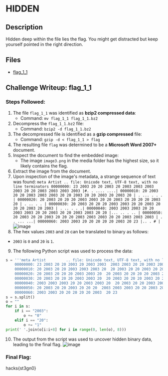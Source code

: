 # HIDDEN

## Description

Hidden deep within the file lies the flag. You might get distracted but keep yourself pointed in the right direction.

## Files

* [flag_1_1](<files/flag_1_1>)

## Challenge Writeup: flag_1_1

### Steps Followed:

1. The file `flag_1_1` was identified as **bzip2 compressed data**:
   - Command: `mv flag_1_1 flag_1_1.bz2`
2. Decompress the `flag_1_1.bz2` file:
   - Command: `bzip2 -d flag_1_1.bz2`
3. The decompressed file is identified as a **gzip compressed** file:
   - Command: `gzip -d < flag_1_1 > flag`
4. The resulting file `flag` was determined to be a **Microsoft Word 2007+** document.
5. Inspect the document to find the embedded image:
   - The image `image3.png` in the media folder has the highest size, so it likely contains the flag.
6. Extract the image from the document.
7. Upon inspection of the image's metadata, a strange sequence of text was found:
`meta Artist .. file: Unicode text, UTF-8 text, with no line terminators 00000000: 23 2003 20 20 2003 20 2003 2003 2003 2003 20 20 2003 2003 2003 2003 |#. . .... ....| 00000010: 20 2003 20 20 2003 2003 2003 20 20 2003 20 20 2003 20 2003 20 | . ... . . . | 00000020: 20 2003 20 20 20 2003 2003 20 20 2003 20 20 20 20 2003 20 | . .. . . | 00000030: 20 2003 20 20 20 2003 2003 20 20 2003 20 20 20 2003 20 2003 | . .. . . .| 00000040: 2003 2003 2003 20 20 2003 2003 20 20 2003 20 20 2003 2003 20 20 |... .. . .. | 00000050: 20 2003 20 20 2003 20 20 20 2003 2003 2003 20 20 2003 2003 2003 | . . ... ...| 00000060: 2003 2003 20 20 20 20 20 2003 20 23 |.. . # |`
![image](https://github.com/user-attachments/assets/b7ae2e8f-3ab4-4297-a722-3f86061453fd)
9. The hex values `2003` and `20` can be translated to binary as follows:
- `2003` is `0` and `20` is `1`.
9. The following Python script was used to process the data:
```python
s = '''meta Artist         .. file: Unicode text, UTF-8 text, with no line terminators
    00000000: 23 2003 20 20 2003 20 2003 2003  2003 2003 20 20 2003 2003 2003 2003  |#.  . ....  ....|
    00000010: 20 2003 20 20 2003 2003 2003 20  20 2003 20 20 2003 20 2003 20  | .  ...  .  . . |
    00000020: 20 2003 20 20 20 2003 2003 20  20 2003 20 20 20 20 2003 20  | .   ..  .    . |
    00000030: 20 2003 20 20 20 2003 2003 20  20 2003 20 20 20 2003 20 2003  | .   ..  .   . .|
    00000040: 2003 2003 2003 20 20 2003 2003 20  20 2003 20 20 2003 2003 20 20  |...  ..  .  ..  |
    00000050: 20 2003 20 20 2003 20 20 20  2003 2003 2003 20 20 2003 2003 2003  | .  .   ...  ...|
    00000060: 2003 2003 20 20 20 20 20 2003  20 23                    |..     . #      |'''
s = s.split()
o = ""
for i in s:
    if i == "2003":
        o += "0"
    elif i == "20":
        o += "1"
print(' '.join(o[i:i+8] for i in range(0, len(o), 8)))
```
10. The output from the script was used to uncover hidden binary data, leading to the final flag.
![image](https://github.com/user-attachments/assets/ff263d67-c457-40f7-af68-8c83a71e3b16)

### Final Flag:
hacks{st3gn0}
